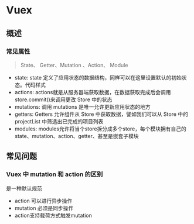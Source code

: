 # Vuex

## 概述

### 常见属性

> State、 Getter、Mutation 、Action、 Module

- state: state 定义了应用状态的数据结构，同样可以在这里设置默认的初始状态。代码样式
- actions: actions就是从服务器端获取数据，在数据获取完成后会调用store.commit()来调用更改 Store 中的状态
- mutations: 调用 mutations 是唯一允许更新应用状态的地方
- getters: Getters 允许组件从 Store 中获取数据，譬如我们可以从 Store 中的 projectList 中筛选出已完成的项目列表
- modules: modules允许将当个store拆分成多个store，每个模块拥有自己的 state、mutation、action、getter、甚至是嵌套子模块

## 常见问题

### Vuex 中 mutation 和 action 的区别

是一种默认规范

- action 可以进行异步操作
- mutation 必须是同步操作
- action支持载荷方式触发mutation
